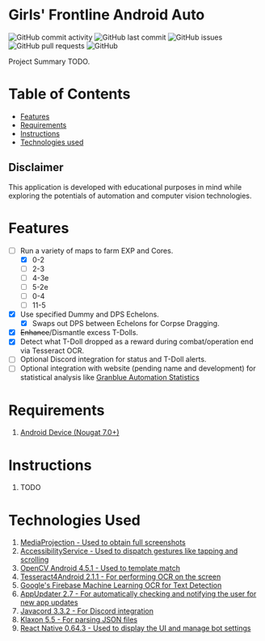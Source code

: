 # Girls' Frontline Android Auto

![GitHub commit activity](https://img.shields.io/github/commit-activity/m/steve1316/gfl-android-auto?logo=GitHub) ![GitHub last commit](https://img.shields.io/github/last-commit/steve1316/gfl-android-auto?logo=GitHub) ![GitHub issues](https://img.shields.io/github/issues/steve1316/gfl-android-auto?logo=GitHub) ![GitHub pull requests](https://img.shields.io/github/issues-pr/steve1316/gfl-android-auto?logo=GitHub) ![GitHub](https://img.shields.io/github/license/steve1316/gfl-android-auto?logo=GitHub)

Project Summary TODO.

# Table of Contents

-   [Features](#Features)
-   [Requirements](#Requirements)
-   [Instructions](#Instructions)
-   [Technologies used](#Technologies-Used)

## Disclaimer

This application is developed with educational purposes in mind while exploring the potentials of automation and computer vision technologies.

# Features

-   [ ] Run a variety of maps to farm EXP and Cores.
    -   [x] 0-2
    -   [ ] 2-3
    -   [ ] 4-3e
    -   [ ] 5-2e
    -   [ ] 0-4
    -   [ ] 11-5
-   [x] Use specified Dummy and DPS Echelons.
    -   [x] Swaps out DPS between Echelons for Corpse Dragging.
-   [x] ~~Enhance~~/Dismantle excess T-Dolls.
-   [x] Detect what T-Doll dropped as a reward during combat/operation end via Tesseract OCR.
-   [ ] Optional Discord integration for status and T-Doll alerts.
-   [ ] Optional integration with website (pending name and development) for statistical analysis like [Granblue Automation Statistics](https://granblue-automation-statistics.com/)

# Requirements

1. [Android Device (Nougat 7.0+)](https://developer.android.com/about/versions)

# Instructions

1. TODO

# Technologies Used

1. [MediaProjection - Used to obtain full screenshots](https://developer.android.com/reference/android/media/projection/MediaProjection)
2. [AccessibilityService - Used to dispatch gestures like tapping and scrolling](https://developer.android.com/reference/android/accessibilityservice/AccessibilityService)
3. [OpenCV Android 4.5.1 - Used to template match](https://opencv.org/releases/)
4. [Tesseract4Android 2.1.1 - For performing OCR on the screen](https://github.com/adaptech-cz/Tesseract4Android)
5. [Google's Firebase Machine Learning OCR for Text Detection](https://developers.google.com/ml-kit)
6. [AppUpdater 2.7 - For automatically checking and notifying the user for new app updates](https://github.com/javiersantos/AppUpdater)
7. [Javacord 3.3.2 - For Discord integration](https://github.com/Javacord/Javacord)
8. [Klaxon 5.5 - For parsing JSON files](https://github.com/cbeust/klaxon)
9. [React Native 0.64.3 - Used to display the UI and manage bot settings](https://reactnative.dev/)

